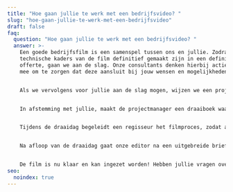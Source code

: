 ```yaml
---
title: "Hoe gaan jullie te werk met een bedrijfsvideo? "
slug: "hoe-gaan-jullie-te-werk-met-een-bedrijfsvideo"
draft: false
faq:
  question: "Hoe gaan jullie te werk met een bedrijfsvideo? "
  answer: >-
    Een goede bedrijfsfilm is een samenspel tussen ons en jullie. Zodra de
    technische kaders van de film definitief gemaakt zijn in een definitieve
    offerte, gaan we aan de slag. Onze consultants denken hierbij actief met je
    mee om te zorgen dat deze aansluit bij jouw wensen en mogelijkheden.


    Als we vervolgens voor jullie aan de slag mogen, wijzen we een projectmanager (en tevens regisseur) aan jullie project toe. De projectmanager is je aanspreekpunt en staat klaar om je te helpen met al je vragen en uitdagingen. De projectmanager plant samen met jou een creatieve sessie in, waarin alle creatieve ideeën besproken en concreet gemaakt worden. Vervolgens zal de projectmanager een opzet maken voor het script of de interviewvragen. Hierop kunnen jullie feedback geven, zodat deze in afstemming definitief gemaakt kunnen worden. Indien er gekozen is voor een voice-over, gaan wij op zoek naar een geschikte stem en laten we jullie uit een kleine voorselectie een keuze maken. Als we de juiste stem gevonden hebben, zorgen wij dat deze stemacteur of actrice, het script zal inspreken.


    In afstemming met jullie, maakt de projectmanager een draaiboek waarin alle details staan voor de draaidag. Denk aan een planning, script en interviewvragen. Zodra het draaiboek definitief is, zijn we klaar voor de draaidag!


    Tijdens de draaidag begeleidt een regisseur het filmproces, zodat alles volgens draaiboek verloopt. Een regisseur, cameraman en assistent zijn standaard aanwezig op de filmset, maar voor grotere klussen maken we ook gebruik van lichtspecialisten.


    Na afloop van de draaidag gaat onze editor na een uitgebreide briefing aan de slag met de filmedit. Vaak is de editor al aanwezig op de draaidag om een naadloze aansluiting te garanderen. Vervolgens leveren we een eerste versie van de film op, waarop jullie feedback kunnen geven. Deze feedback bespreken we samen en verwerken we om de film definitief te maken. Na akkoord op de film worden eventuele teaserversies, ondertitelingen, filmposters, etc. gemaakt.


    De film is nu klaar en kan ingezet worden! Hebben jullie vragen over de inzet, en hoe je dit het beste aanpakt? Dan denken we graag met je mee.
seo:
  noindex: true
---
```

